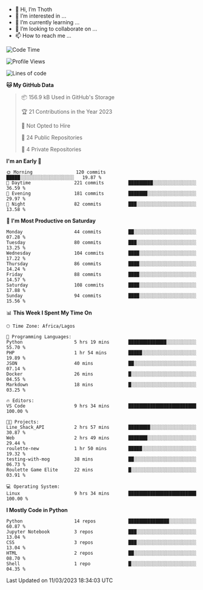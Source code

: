 <!---
thoth2357/thoth2357 is a ✨ special ✨ repository because its `README.md` (this file) appears on your GitHub profile.
You can click the Preview link to take a look at your changes.
--->

- 👋 Hi, I’m Thoth
- 👀 I’m interested in ...
- 🌱 I’m currently learning ...
- 💞️ I’m looking to collaborate on ...
- 📫 How to reach me ...




<!--START_SECTION:waka-->
![Code Time](http://img.shields.io/badge/Code%20Time-1%2C996%20hrs%2058%20mins-blue)

![Profile Views](http://img.shields.io/badge/Profile%20Views-0-blue)

![Lines of code](https://img.shields.io/badge/From%20Hello%20World%20I%27ve%20Written-25.8%20million%20lines%20of%20code-blue)

**🐱 My GitHub Data** 

> 📦 156.9 kB Used in GitHub's Storage 
 > 
> 🏆 21 Contributions in the Year 2023
 > 
> 🚫 Not Opted to Hire
 > 
> 📜 24 Public Repositories 
 > 
> 🔑 4 Private Repositories 
 > 
**I'm an Early 🐤** 

```text
🌞 Morning                120 commits         █████░░░░░░░░░░░░░░░░░░░░   19.87 % 
🌆 Daytime                221 commits         █████████░░░░░░░░░░░░░░░░   36.59 % 
🌃 Evening                181 commits         ███████░░░░░░░░░░░░░░░░░░   29.97 % 
🌙 Night                  82 commits          ███░░░░░░░░░░░░░░░░░░░░░░   13.58 % 
```
📅 **I'm Most Productive on Saturday** 

```text
Monday                   44 commits          ██░░░░░░░░░░░░░░░░░░░░░░░   07.28 % 
Tuesday                  80 commits          ███░░░░░░░░░░░░░░░░░░░░░░   13.25 % 
Wednesday                104 commits         ████░░░░░░░░░░░░░░░░░░░░░   17.22 % 
Thursday                 86 commits          ████░░░░░░░░░░░░░░░░░░░░░   14.24 % 
Friday                   88 commits          ████░░░░░░░░░░░░░░░░░░░░░   14.57 % 
Saturday                 108 commits         ████░░░░░░░░░░░░░░░░░░░░░   17.88 % 
Sunday                   94 commits          ████░░░░░░░░░░░░░░░░░░░░░   15.56 % 
```


📊 **This Week I Spent My Time On** 

```text
🕑︎ Time Zone: Africa/Lagos

💬 Programming Languages: 
Python                   5 hrs 19 mins       ██████████████░░░░░░░░░░░   55.70 % 
PHP                      1 hr 54 mins        █████░░░░░░░░░░░░░░░░░░░░   19.89 % 
JSON                     40 mins             ██░░░░░░░░░░░░░░░░░░░░░░░   07.14 % 
Docker                   26 mins             █░░░░░░░░░░░░░░░░░░░░░░░░   04.55 % 
Markdown                 18 mins             █░░░░░░░░░░░░░░░░░░░░░░░░   03.25 % 

🔥 Editors: 
VS Code                  9 hrs 34 mins       █████████████████████████   100.00 % 

🐱‍💻 Projects: 
Line_Shack_API           2 hrs 57 mins       ████████░░░░░░░░░░░░░░░░░   30.87 % 
Web                      2 hrs 49 mins       ███████░░░░░░░░░░░░░░░░░░   29.44 % 
roulette-new             1 hr 50 mins        █████░░░░░░░░░░░░░░░░░░░░   19.32 % 
testing-with-mog         38 mins             ██░░░░░░░░░░░░░░░░░░░░░░░   06.73 % 
Roulette Game Elite      22 mins             █░░░░░░░░░░░░░░░░░░░░░░░░   03.91 % 

💻 Operating System: 
Linux                    9 hrs 34 mins       █████████████████████████   100.00 % 
```

**I Mostly Code in Python** 

```text
Python                   14 repos            ███████████████░░░░░░░░░░   60.87 % 
Jupyter Notebook         3 repos             ███░░░░░░░░░░░░░░░░░░░░░░   13.04 % 
CSS                      3 repos             ███░░░░░░░░░░░░░░░░░░░░░░   13.04 % 
HTML                     2 repos             ██░░░░░░░░░░░░░░░░░░░░░░░   08.70 % 
Shell                    1 repo              █░░░░░░░░░░░░░░░░░░░░░░░░   04.35 % 
```




 Last Updated on 11/03/2023 18:34:03 UTC
<!--END_SECTION:waka-->
<!--![](http://github-profile-summary-cards.vercel.app/api/cards/profile-details?username=thoth2357&theme=2077)

![](http://github-profile-summary-cards.vercel.app/api/cards/stats?username=thoth2357&theme=2077)![](http://github-profile-summary-cards.vercel.app/api/cards/productive-time?username=thoth2357&theme=2077&utcOffset=8) -->
